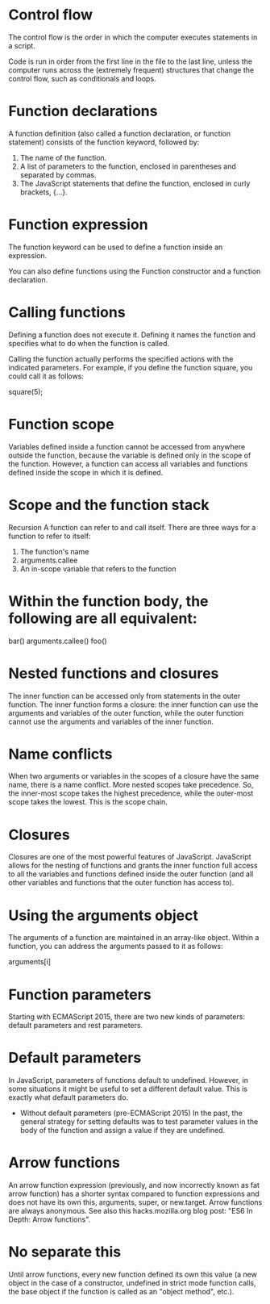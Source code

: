 # Control flow
The control flow is the order in which the computer executes statements in a script.

Code is run in order from the first line in the file to the last line, unless the computer runs across the (extremely frequent) structures that change the control flow, such as conditionals and loops. 

# Function declarations
A function definition (also called a function declaration, or function statement) consists of the function keyword, followed by:

1. The name of the function.
2. A list of parameters to the function, enclosed in parentheses and separated by commas.
3. The JavaScript statements that define the function, enclosed in curly brackets, {...}.

# Function expression
The function keyword can be used to define a function inside an expression.

You can also define functions using the Function constructor and a function declaration.

# Calling functions
Defining a function does not execute it. Defining it names the function and specifies what to do when the function is called.

Calling the function actually performs the specified actions with the indicated parameters. For example, if you define the function square, you could call it as follows:

square(5);


# Function scope
Variables defined inside a function cannot be accessed from anywhere outside the function, because the variable is defined only in the scope of the function. However, a function can access all variables and functions defined inside the scope in which it is defined.

# Scope and the function stack
Recursion
A function can refer to and call itself. There are three ways for a function to refer to itself:

1. The function's name
2. arguments.callee
3. An in-scope variable that refers to the function

# Within the function body, the following are all equivalent:

bar()
arguments.callee()
foo()

# Nested functions and closures
The inner function can be accessed only from statements in the outer function.
The inner function forms a closure: the inner function can use the arguments and variables of the outer function, while the outer function cannot use the arguments and variables of the inner function.

 # Name conflicts
When two arguments or variables in the scopes of a closure have the same name, there is a name conflict. More nested scopes take precedence. So, the inner-most scope takes the highest precedence, while the outer-most scope takes the lowest. This is the scope chain.
 
 # Closures
Closures are one of the most powerful features of JavaScript. JavaScript allows for the nesting of functions and grants the inner function full access to all the variables and functions defined inside the outer function (and all other variables and functions that the outer function has access to).

# Using the arguments object
The arguments of a function are maintained in an array-like object. Within a function, you can address the arguments passed to it as follows:

arguments[i]

# Function parameters
Starting with ECMAScript 2015, there are two new kinds of parameters: default parameters and rest parameters.

# Default parameters
In JavaScript, parameters of functions default to undefined. However, in some situations it might be useful to set a different default value. This is exactly what default parameters do.

* Without default parameters (pre-ECMAScript 2015)
In the past, the general strategy for setting defaults was to test parameter values in the body of the function and assign a value if they are undefined.

# Arrow functions
An arrow function expression (previously, and now incorrectly known as fat arrow function) has a shorter syntax compared to function expressions and does not have its own this, arguments, super, or new.target. Arrow functions are always anonymous. See also this hacks.mozilla.org blog post: "ES6 In Depth: Arrow functions".

# No separate this
Until arrow functions, every new function defined its own this value (a new object in the case of a constructor, undefined in strict mode function calls, the base object if the function is called as an "object method", etc.).

